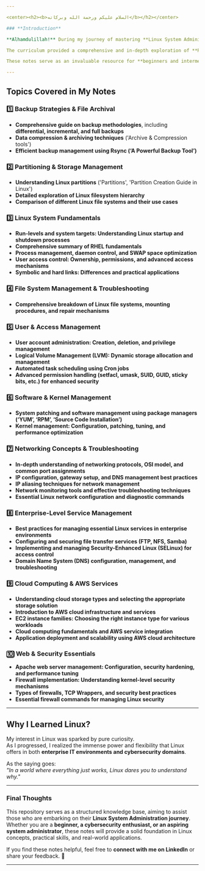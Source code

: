 ```yaml
--- 

<center><h2><b>السلام عليكم ورحمة الله وبركاته</b></h2></center>

### **Introduction**  

**Alhamdulillah!** During my journey of mastering **Linux System Administration** through Al-Nafi’s **Diploma in Cloud Cyber Security (DCCS) track**, I meticulously documented each lecture to ensure a deep and structured understanding of core Linux concepts.  

The curriculum provided a comprehensive and in-depth exploration of **Red Hat Linux**, covering essential system administration principles. While each lecture was extensive, the depth of knowledge and practical insights gained made the time investment highly rewarding. In addition to the structured coursework, I expanded my learning through **self-research, external resources, and practical implementation**, enabling a holistic grasp of Linux fundamentals.  

These notes serve as an invaluable resource for **beginners and intermediate learners** who seek to strengthen their understanding of Linux from both **theoretical and practical perspectives**. To maximize usability and organization, I recommend using **[Obsidian](https://obsidian.md/download)** for reading and structuring the content effectively.  

---
```


## **Topics Covered in My Notes**  

### **1️⃣ Backup Strategies & File Archival**  
- **Comprehensive guide on backup methodologies**, including **differential, incremental, and full backups**  
- **Data compression & archiving techniques** ('Archive & Compression tools')  
- **Efficient backup management using Rsync (‘A Powerful Backup Tool’)**  

### **2️⃣ Partitioning & Storage Management**  
- **Understanding Linux partitions** ('Partitions', 'Partition Creation Guide in Linux')  
- **Detailed exploration of Linux filesystem hierarchy**  
- **Comparison of different Linux file systems and their use cases**  

### **3️⃣ Linux System Fundamentals**  
- **Run-levels and system targets: Understanding Linux startup and shutdown processes**  
- **Comprehensive summary of RHEL fundamentals**  
- **Process management, daemon control, and SWAP space optimization**  
- **User access control: Ownership, permissions, and advanced access mechanisms**  
- **Symbolic and hard links: Differences and practical applications**  

### **4️⃣ File System Management & Troubleshooting**  
- **Comprehensive breakdown of Linux file systems, mounting procedures, and repair mechanisms**  

### **5️⃣ User & Access Management**  
- **User account administration: Creation, deletion, and privilege management**  
- **Logical Volume Management (LVM): Dynamic storage allocation and management**  
- **Automated task scheduling using Cron jobs**  
- **Advanced permission handling (setfacl, umask, SUID, GUID, sticky bits, etc.) for enhanced security**  

### **6️⃣ Software & Kernel Management**  
- **System patching and software management using package managers (‘YUM’, ‘RPM’, ‘Source Code Installation’)**  
- **Kernel management: Configuration, patching, tuning, and performance optimization**  

### **7️⃣ Networking Concepts & Troubleshooting**  
- **In-depth understanding of networking protocols, OSI model, and common port assignments**  
- **IP configuration, gateway setup, and DNS management best practices**  
- **IP aliasing techniques for network management**  
- **Network monitoring tools and effective troubleshooting techniques**  
- **Essential Linux network configuration and diagnostic commands**  

### **8️⃣ Enterprise-Level Service Management**  
- **Best practices for managing essential Linux services in enterprise environments**  
- **Configuring and securing file transfer services (FTP, NFS, Samba)**  
- **Implementing and managing Security-Enhanced Linux (SELinux) for access control**  
- **Domain Name System (DNS) configuration, management, and troubleshooting**  

### **9️⃣ Cloud Computing & AWS Services**  
- **Understanding cloud storage types and selecting the appropriate storage solution**  
- **Introduction to AWS cloud infrastructure and services**  
- **EC2 instance families: Choosing the right instance type for various workloads**  
- **Cloud computing fundamentals and AWS service integration**  
- **Application deployment and scalability using AWS cloud architecture**  

### **🔟 Web & Security Essentials**  
- **Apache web server management: Configuration, security hardening, and performance tuning**  
- **Firewall implementation: Understanding kernel-level security mechanisms**  
- **Types of firewalls, TCP Wrappers, and security best practices**  
- **Essential firewall commands for managing Linux security**  

---

## **Why I Learned Linux?**  
My interest in Linux was sparked by pure curiosity.  
As I progressed, I realized the immense power and flexibility that Linux offers in both **enterprise IT environments and cybersecurity domains**.  

As the saying goes:  
_"In a world where everything just works, Linux dares you to understand why."_  

---

### **Final Thoughts**  
This repository serves as a structured knowledge base, aiming to assist those who are embarking on their **Linux System Administration journey**. Whether you are a **beginner, a cybersecurity enthusiast, or an aspiring system administrator**, these notes will provide a solid foundation in Linux concepts, practical skills, and real-world applications.  

If you find these notes helpful, feel free to **connect with me on LinkedIn** or share your feedback. 🚀  

---
